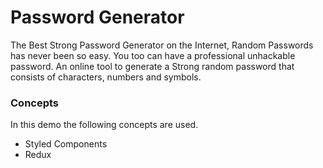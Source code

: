 # Password Generator

The Best Strong Password Generator on the Internet, Random Passwords has never been so easy. You too can have a professional unhackable password. An online tool to generate a Strong random password that consists of characters, numbers and symbols.

### Concepts

In this demo the following concepts are used.

- Styled Components
- Redux
